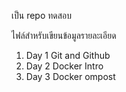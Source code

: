 เป็น repo ทดสอบ


ไฟล์สำหรับเขียนข้อมูลรายละเอียด


1. Day 1 Git and Github
2. Day 2 Docker Intro
3. Day 3 Docker ompost

